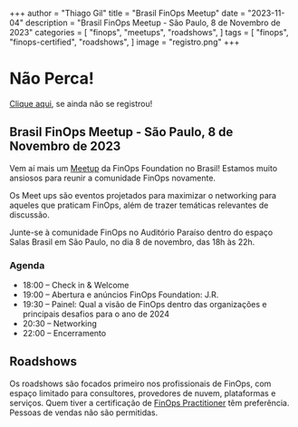 +++
author = "Thiago Gil"
title = "Brasil FinOps Meetup"
date = "2023-11-04"
description = "Brasil FinOps Meetup - São Paulo, 8 de Novembro de 2023"
categories = [
    "finops",
    "meetups",
    "roadshows",
]
tags = [
    "finops",
    "finops-certified",
    "roadshows",
]
image = "registro.png"
+++

# Não Perca!

[Clique aqui](https://www.finops.org/event/brasil-finops-meetup/), se ainda não se registrou!

## Brasil FinOps Meetup - São Paulo, 8 de Novembro de 2023

Vem aí mais um [Meetup](https://www.finops.org/event/brasil-finops-meetup/) da FinOps Foundation no Brasil! Estamos muito ansiosos para reunir a comunidade FinOps novamente.

Os Meet ups são eventos projetados para maximizar o networking para aqueles que praticam FinOps, além de trazer temáticas relevantes de discussão.

Junte-se à comunidade FinOps no Auditório Paraíso dentro do espaço Salas Brasil em São Paulo, no dia 8 de novembro, das 18h às 22h.

### Agenda

* 18:00 – Check in & Welcome
* 19:00 – Abertura e anúncios FinOps Foundation: J.R.
* 19:30 – Painel: Qual a visão de FinOps dentro das organizações e principais desafios para o ano de 2024
* 20:30 – Networking
* 22:00 –  Encerramento

## Roadshows

Os roadshows são focados primeiro nos profissionais de FinOps, com espaço limitado para consultores, provedores de nuvem, plataformas e serviços. Quem tiver a certificação de [FinOps Practitioner](https://learn.finops.org/) têm preferência. Pessoas de vendas não são permitidas.
